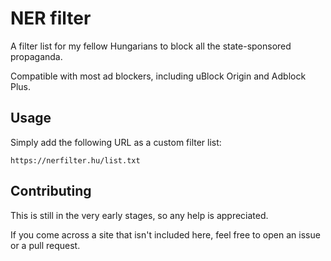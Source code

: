 # NER filter

A filter list for my fellow Hungarians to block all the state-sponsored propaganda.

Compatible with most ad blockers, including uBlock Origin and Adblock Plus.

## Usage

Simply add the following URL as a custom filter list:

```
https://nerfilter.hu/list.txt
```

## Contributing

This is still in the very early stages, so any help is appreciated.

If you come across a site that isn't included here, feel free to open an issue or a pull request.
